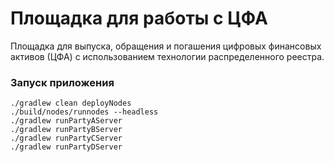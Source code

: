 # Площадка для работы с ЦФА

Площадка для выпуска, обращения и погашения цифровых финансовых активов (ЦФА) с использованием технологии распределенного реестра.

### Запуск приложения
```
./gradlew clean deployNodes
./build/nodes/runnodes --headless
./gradlew runPartyAServer
./gradlew runPartyBServer
./gradlew runPartyCServer
./gradlew runPartyDServer
```